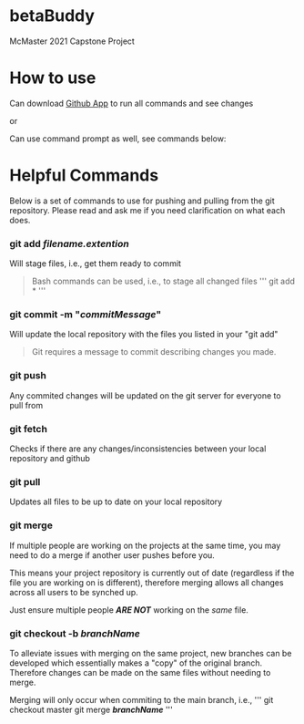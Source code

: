 # betaBuddy
McMaster 2021 Capstone Project

# How to use
Can download [Github App](https://desktop.github.com/) to run all commands and see changes

or

Can use command prompt as well, see commands below:

# Helpful Commands
Below is a set of commands to use for pushing and pulling from the git repository. Please read and ask me if you need clarification on what each does.

### git add ***filename.extention***
Will stage files, i.e., get them ready to commit
 > Bash commands can be used, i.e., to stage all changed files
'''
git add *
'''

### git commit -m "***commitMessage***"
Will update the local repository with the files you listed in your "git add"
 > Git requires a message to commit describing changes you made.

### git push
Any commited changes will be updated on the git server for everyone to pull from

### git fetch
Checks if there are any changes/inconsistencies between your local repository and github

### git pull
Updates all files to be up to date on your local repository

### git merge
If multiple people are working on the projects at the same time, you may need to do a merge if another user pushes before you.

This means your project repository is currently out of date (regardless if the file you are working on is different), therefore merging allows all changes across all users to be synched up.

Just ensure multiple people ***ARE NOT*** working on the *same* file.

### git checkout -b ***branchName***
To alleviate issues with merging on the same project, new branches can be developed which essentially makes a "copy" of the original branch. Therefore changes can be made on the same files without needing to merge.

Merging will only occur when commiting to the main branch, i.e.,
 '''
 git checkout master
 git merge ***branchName***
 '''